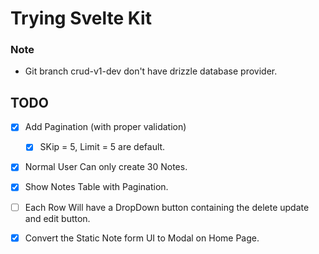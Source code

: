# Trying Svelte Kit

### Note

- Git branch crud-v1-dev don't have drizzle database provider.

## TODO

- [x] Add Pagination (with proper validation)

  - [x] SKip = 5, Limit = 5 are default.

- [x] Normal User Can only create 30 Notes.

- [x] Show Notes Table with Pagination.

- [ ] Each Row Will have a DropDown button containing the delete update and edit button.

- [x] Convert the Static Note form UI to Modal on Home Page.

